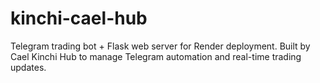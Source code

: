 # kinchi-cael-hub
Telegram trading bot + Flask web server for Render deployment. Built by Cael Kinchi Hub to manage Telegram automation and real-time trading updates.
